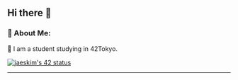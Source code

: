 <h2 align="left"> Hi there 👋</h2>


<h3 align="left">🤵 About Me:</h3>

🌱 I am a student studying in 42Tokyo.

[![jaeskim's 42 status](https://badge42.herokuapp.com/api/stats/ktabe?cursus=42cursus)](https://github.com/JaeSeoKim/badge42)

 * * *  
<!-- <h3 align="left">📈 My Github stats:</h3>

[![Anurag's github stats](https://github-readme-stats.vercel.app/api?username=kotatabe&show_icons=true&theme=tokyonight)](https://github.com/anuraghazra/github-readme-stats)
[![Top Langs](https://github-readme-stats.vercel.app/api/top-langs/?username=kotatabe&layout=compact&theme=tokyonight)](https://github.com/anuraghazra/github-readme-stats) -->

<!--- made by https://github.com/anuraghazra/github-readme-stats --->
